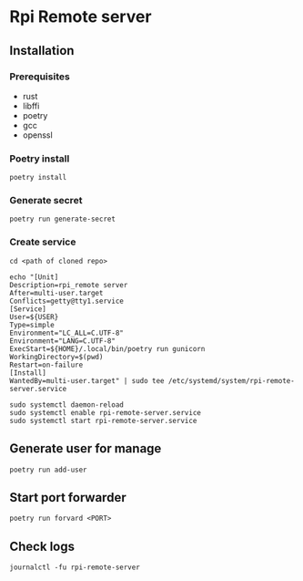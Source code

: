 # Rpi Remote server

## Installation

### Prerequisites
* rust
* libffi
* poetry
* gcc
* openssl

### Poetry install
```
poetry install
```

### Generate secret
```
poetry run generate-secret
```

### Create service
```
cd <path of cloned repo>
```
```
echo "[Unit]
Description=rpi_remote server
After=multi-user.target
Conflicts=getty@tty1.service
[Service]
User=${USER}
Type=simple
Environment="LC_ALL=C.UTF-8"
Environment="LANG=C.UTF-8"
ExecStart=${HOME}/.local/bin/poetry run gunicorn
WorkingDirectory=$(pwd)
Restart=on-failure
[Install]
WantedBy=multi-user.target" | sudo tee /etc/systemd/system/rpi-remote-server.service
```
```
sudo systemctl daemon-reload
sudo systemctl enable rpi-remote-server.service
sudo systemctl start rpi-remote-server.service
```

## Generate user for manage
```
poetry run add-user
```

## Start port forwarder
```
poetry run forvard <PORT>
```

## Check logs
```
journalctl -fu rpi-remote-server
```